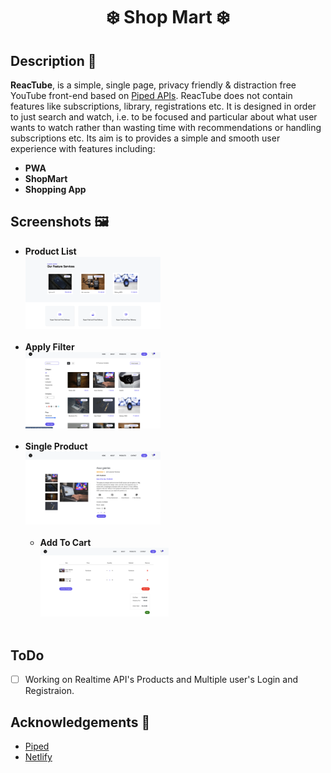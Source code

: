 <div align="center">
 <h1> ❄️ Shop Mart ❄️ </h1>
</div>




## Description 🦚
**ReacTube**, is a simple, single page, privacy friendly & distraction free YouTube front-end based on [Piped APIs](https://piped-docs.kavin.rocks/docs/api-documentation/). ReacTube does not contain features like subscriptions, library, registrations etc. It is designed in order to just search and watch, i.e. to be focused and particular about what user wants to watch rather than wasting time with recommendations or handling subscriptions etc.
Its aim is to provides a simple and smooth user experience with features including:

 - **PWA** 
 - **ShopMart**  
 - **Shopping App** 


## Screenshots 🖼
   - **Product List**  <br>
  <img src="/public/Images/ProductList.png" width="45%" alt="Product List"> <br> <br>
   - **Apply Filter**  <br>
  <img src="/public/Images/ApplyFilter.png" width="45%" alt="Apply Filter"> <br> <br>
   - **Single Product**  <br>
  <img src="/public/Images/SingleProduct.png" width="45%" alt="Single Product"> <br> <br>
     - **Add To Cart**  <br>
  <img src="/public/Images/AddToCart.png" width="45%" alt="Add To Cart"> <br> <br>

## ToDo

- [ ] Working on Realtime API's Products and Multiple user's Login and Registraion.

## Acknowledgements 🙏
- [Piped](https://github.com/sarry7045/E-Commerce-Web)
- [Netlify](https://shopp-mart.netlify.app/)